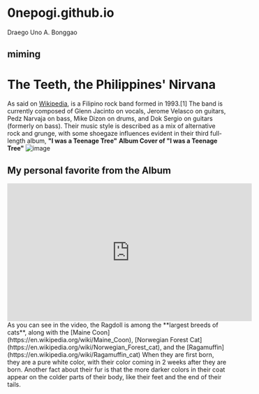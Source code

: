 # 0nepogi.github.io
Draego Uno A. Bonggao
## **miming**
# The Teeth, the Philippines' Nirvana
As said on [Wikipedia](9https://en.wikipedia.org/wiki/Teeth_(Filipino_band)), is a Filipino rock band formed in 1993.[1] The band is currently composed of Glenn Jacinto on vocals, Jerome Velasco on guitars, Pedz Narvaja on bass, Mike Dizon on drums, and Dok Sergio on guitars (formerly on bass). Their music style is described as a mix of alternative rock and grunge, with some shoegaze influences evident in their third full-length album, **"I was a Teenage Tree"**
**Album Cover of "I was a Teenage Tree"**
![image](https://i.scdn.co/image/ab67616d0000b2734dc198b33e966c3833db809f)
## **My personal favorite from the Album**
<iframe width="560" height="315" src="https://www.youtube.com/embed/Ci5c9eQFwgw?si=REO-4FJzJ27_qNXJ" title="YouTube video player" frameborder="0" allow="accelerometer; autoplay; clipboard-write; encrypted-media; gyroscope; picture-in-picture; web-share" allowfullscreen></iframe>
As you can see in the video, the Ragdoll is among the **largest breeds of cats**, along with the [Maine Coon](https://en.wikipedia.org/wiki/Maine_Coon), [Norwegian Forest Cat](https://en.wikipedia.org/wiki/Norwegian_Forest_cat), and the [Ragamuffin](https://en.wikipedia.org/wiki/Ragamuffin_cat)
When they are first born, they are a pure white color, with their color coming in 2 weeks after they are born.
Another fact about their fur is that the more darker colors in their coat appear on the colder parts of their body, like their feet and the end of their tails.
